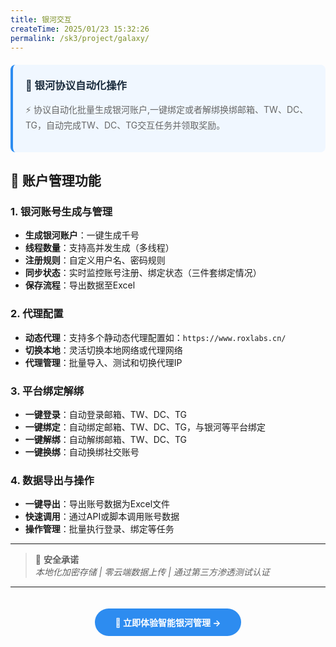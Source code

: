 ```yaml
---
title: 银河交互
createTime: 2025/01/23 15:32:26
permalink: /sk3/project/galaxy/
---
```


<div style="background: #f0f7ff; border-left: 4px solid #2d8cf0; padding: 20px; margin: 20px 0; border-radius: 8px;">
  <h3 style="color: #1a2b3c; margin-top:0;">🎯 银河协议自动化操作</h3>
  <p style="color: #666;">⚡ 协议自动化批量生成银河账户,一键绑定或者解绑换绑邮箱、TW、DC、TG，自动完成TW、DC、TG交互任务并领取奖励。</p>
</div>


## 🌟 **账户管理功能**

### 1. **银河账号生成与管理**
- **生成银河账户**：一键生成千号
- **线程数量**：支持高并发生成（多线程）
- **注册规则**：自定义用户名、密码规则
- **同步状态**：实时监控账号注册、绑定状态（三件套绑定情况）
- **保存流程**：导出数据至Excel

### 2. **代理配置**
- **动态代理**：支持多个静动态代理配置如：`https://www.roxlabs.cn/` 
- **切换本地**：灵活切换本地网络或代理网络
- **代理管理**：批量导入、测试和切换代理IP

### 3. **平台绑定解绑**
- **一键登录**：自动登录邮箱、TW、DC、TG
- **一键绑定**：自动绑定邮箱、TW、DC、TG，与银河等平台绑定
- **一键解绑**：自动解绑邮箱、TW、DC、TG
- **一键换绑**：自动换绑社交账号


### 4. **数据导出与操作**
- **一键导出**：导出账号数据为Excel文件
- **快速调用**：通过API或脚本调用账号数据
- **操作管理**：批量执行登录、绑定等任务



---





> 🔐 **安全承诺**  
> _本地化加密存储 | 零云端数据上传 | 通过第三方渗透测试认证_

---

<center>
<a href="http://market.sktec.net/" 
   style="display: inline-block;
          background: #2d8cf0;
          color: white;
          padding: 12px 32px;
          border-radius: 25px;
          text-decoration: none;
          font-weight: bold;
          margin: 20px 0;">
  🚀 立即体验智能银河管理 →
</a>
</center>